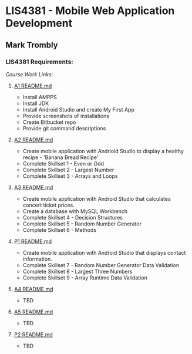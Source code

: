 # LIS4381 - Mobile Web Application Development

## Mark Trombly

### LIS4381 Requirements:

*Course Work Links:*

1. [A1 README.md](a1/README.md "My A1 README.md file")
    - Install AMPPS
    - Install JDK
    - Install Android Studio and create My First App
    - Provide screenshots of installations
    - Create Bitbucket repo
    - Provide git command descriptions

2. [A2 README.md](a2/README.md "My A2 README.md file")
    - Create mobile application with Andrioid Studio to display a healthy recipe -  'Banana Bread Recipe'
    - Complete Skillset 1 - Even or Odd
    - Complete Skillset 2 - Largest Number
    - Complete Skillset 3 - Arrays and Loops

3. [A3 README.md](a3/README.md "My A3 README.md file")
    - Create mobile application with Android Studio that calculates concert ticket prices.
    - Create a database with MySQL Workbench
    - Complete Skillset 4 - Decision Structures
    - Complete Skillset 5 - Random Number Generator
    - Complete Skillset 6 - Methods

4. [P1 README.md](p1/README.md "My P1 README.md file")
    - Create mobile application with Android Studio that displays contact information.
    - Complete Skillset 7 - Random Number Generator Data Validation 
    - Complete Skillset 8 - Largest Three Numbers
    - Complete Skillset 9 - Array Runtime Data Validation

5. [A4 README.md](a4/README.md "My A4 README.md file")
    - TBD

6. [A5 README.md](a5/README.md "My A5 README.md file")
    - TBD

7. [P2 README.md](p2/README.md "My P2 README.md file")
    - TBD